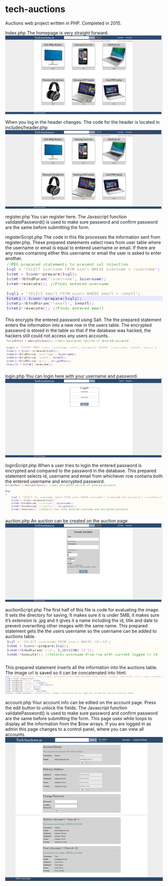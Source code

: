 # tech-auctions
Auctions web project written in PHP. Completed in 2015. 

Index.php
The homepage is very straight forward. 
<img src="screenshots/1.png"/>

When you log in the header changes. The code for the header is located in includes/header.php
<img src="screenshots/2.png"/>

register.php
You can register here. The Javascript function validatePassword() is used to make sure password and confirm password are the same before submitting the form. 

registerScript.php
The code in this file processes the information sent from register.php. 
These prepared statements select rows from user table where the username or email is equal to entered username or email. 
If there are any rows containing either this username or email the user is asked to enter another. 
<img src="screenshots/3.png"/>

This encrypts the entered password using Salt. The the prepared statement enters the information into a new row in the users table. 
The encrypted password is stored in the table so that if the database was hacked, the hackers still could not access any users accounts.
<img src="screenshots/4.png"/>

login.php
You can login here with your username and password. 
<img src="screenshots/5.png"/>

loginScript.php
When a user tries to login the entered password is encrypted and compared to the password in the database. This prepared statement selects id, username and email from whichever row contains both the entered username and encrypted password.
<img src="screenshots/6.png"/>

auction.php
An auction can be created on the auction page
<img src="screenshots/7.png"/>

auctionScript.php
The first half of this file is code for evaluating the image. It sets the directory for saving, It makes sure it is under 5MB, it makes sure it’s extension is .jpg and it gives it a name including the id, title and date to prevent overwriting other images with the same name. 
This prepared statement gets the the users username so the username can be added to auctions table.
<img src="screenshots/8.png"/>

This prepared statement inserts all the information into the auctions table. The image url is saved so it can be concatenated into html. 
<img src="screenshots/9.png"/>

account.php
Your account info can be edited on the account page. Press the edit button to unlock the fields. The Javascript function validatePassword() is used to make sure password and confirm password are the same before submitting the form. This page uses while loops to display all the information from the $row arrays. 
If you are logged in as admin this page changes to a control panel, where you can view all accounts.
<img src="screenshots/10.png"/>
